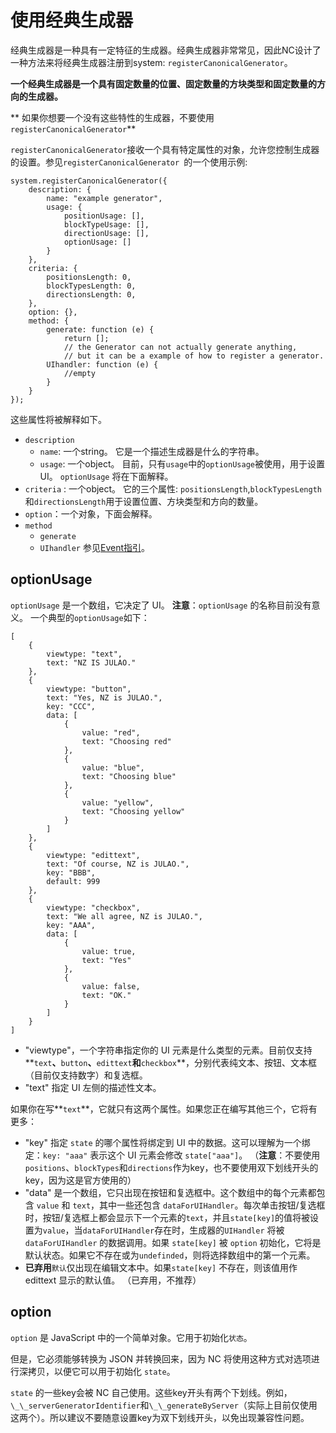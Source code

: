 # 使用经典生成器

经典生成器是一种具有一定特征的生成器。经典生成器非常常见，因此NC设计了一种方法来将经典生成器注册到system: `registerCanonicalGenerator`。

**一个经典生成器是一个具有固定数量的位置、固定数量的方块类型和固定数量的方向的生成器。**

** 如果你想要一个没有这些特性的生成器，不要使用`registerCanonicalGenerator`**

`registerCanonicalGenerator`接收一个具有特定属性的对象，允许您控制生成器的设置。参见`registerCanonicalGenerator `的一个使用示例:
```JS
system.registerCanonicalGenerator({
    description: {
        name: "example generator",
        usage: {
            positionUsage: [],
            blockTypeUsage: [],
            directionUsage: [],
            optionUsage: []
        }
    },
    criteria: {
        positionsLength: 0,
        blockTypesLength: 0,
        directionsLength: 0,
    },
    option: {},
    method: {
        generate: function (e) {
            return [];
            // the Generator can not actually generate anything,
            // but it can be a example of how to register a generator.
        UIhandler: function (e) {
            //empty
        }
    }
});
```

这些属性将被解释如下。

* `description`
  * `name`: 一个string。
    它是一个描述生成器是什么的字符串。
  * `usage`: 一个object。
    目前，只有`usage`中的`optionUsage`被使用，用于设置UI。
    `optionUsage` 将在下面解释。
* `criteria` : 一个object。
  它的三个属性: `positionsLength`,`blockTypesLength`和`directionsLength`用于设置位置、方块类型和方向的数量。
* `option`：一个对象，下面会解释。
* `method`
  * `generate`
  * `UIhandler`
  参见[Event指引](guide-for-event.md)。


## optionUsage
`optionUsage` 是一个数组，它决定了 UI。
**注意**：`optionUsage` 的名称目前没有意义。
一个典型的`optionUsage`如下：


```JS
[
    {
        viewtype: "text",
        text: "NZ IS JULAO."
    },
    {
        viewtype: "button",
        text: "Yes, NZ is JULAO.",
        key: "CCC",
        data: [
            {
                value: "red",
                text: "Choosing red"
            },
            {
                value: "blue",
                text: "Choosing blue"
            },
            {
                value: "yellow",
                text: "Choosing yellow"
            }
        ]
    },
    {
        viewtype: "edittext",
        text: "Of course, NZ is JULAO.",
        key: "BBB",
        default: 999
    },
    {
        viewtype: "checkbox",
        text: "We all agree, NZ is JULAO.",
        key: "AAA",
        data: [
            {
                value: true,
                text: "Yes"
            },
            {
                value: false,
                text: "OK."
            }
        ]
    }
]
```

* "viewtype"，一个字符串指定你的 UI 元素是什么类型的元素。目前仅支持**`text`**、**`button`**、**`edittext`**和**`checkbox`**，分别代表纯文本、按钮、文本框（目前仅支持数字）和复选框。
* "text" 指定 UI 左侧的描述性文本。

如果你在写**`text`**，它就只有这两个属性。如果您正在编写其他三个，它将有更多：

* "key" 指定 `state` 的哪个属性将绑定到 UI 中的数据。这可以理解为一个绑定：`key: "aaa"` 表示这个 UI 元素会修改 `state["aaa"]`。 （**注意**：不要使用`positions`、`blockTypes`和`directions`作为key，也不要使用双下划线开头的key，因为这是官方使用的）
* "data" 是一个数组，它只出现在按钮和复选框中。这个数组中的每个元素都包含 `value` 和 `text`，其中一些还包含 `dataForUIHandler`。每次单击按钮/复选框时，按钮/复选框上都会显示下一个元素的`text`，并且`state[key]`的值将被设置为`value`，当`dataForUIHandler`存在时，生成器的`UIHandler` 将被`dataForUIHandler` 的数据调用。如果 `state[key]` 被 `option` 初始化，它将是默认状态。如果它不存在或为`undefinded`，则将选择数组中的第一个元素。
* **已弃用**`默认`仅出现在编辑文本中。如果`state[key]` 不存在，则该值用作edittext 显示的默认值。 （已弃用，不推荐）

## option
`option` 是 JavaScript 中的一个简单对象。它用于初始化`状态`。

但是，它必须能够转换为 JSON 并转换回来，因为 NC 将使用这种方式对选项进行深拷贝，以便它可以用于初始化 `state`。

`state` 的一些key会被 NC 自己使用。这些key开头有两个下划线。例如，`\_\_serverGeneratorIdentifier`和`\_\_generateByServer`（实际上目前仅使用这两个）。所以建议不要随意设置key为双下划线开头，以免出现兼容性问题。
